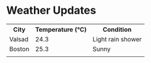 # Weather Updates

<!-- WEATHER-UPDATE-START -->
<table><tr><th>City</th><th>Temperature (°C)</th><th>Condition</th></tr><tr><td>Valsad</td><td>24.3</td><td>Light rain shower</td></tr><tr><td>Boston</td><td>25.3</td><td>Sunny</td></tr><tr><td></td><td></td><td></td></tr></table>
<!-- WEATHER-UPDATE-END -->
